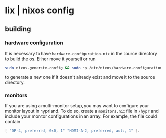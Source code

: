 # lix | nixos config
## building
### hardware configuration
It is necessary to have `hardware-configuration.nix` in the source directory to build the os. Either move it yourself or run
```bash
sudo nixos-generate-config && sudo cp /etc/nixos/hardware-configuration.nix .
```
to generate a new one if it doesn't already exist and move it to the source directory.
### monitors
If you are using a multi-monitor setup, you may want to configure your monitor layout in hyprland. To do so, create a `monitors.nix` file in `/hypr` and include your monitor configurations in an array. For example, the file could contain
```nix
[ "DP-4, preferred, 0x0, 1" "HDMI-A-2, preferred, auto, 1" ].
```
